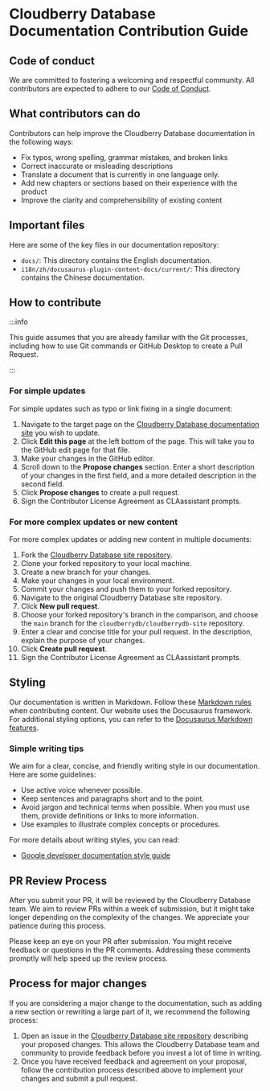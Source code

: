 # Cloudberry Database Documentation Contribution Guide

## Code of conduct

We are committed to fostering a welcoming and respectful community. All contributors are expected to adhere to our [Code of Conduct](https://cloudberrydb.io/community/coc).

## What contributors can do

Contributors can help improve the Cloudberry Database documentation in the following ways:

- Fix typos, wrong spelling, grammar mistakes, and broken links
- Correct inaccurate or misleading descriptions
- Translate a document that is currently in one language only.
- Add new chapters or sections based on their experience with the product
- Improve the clarity and comprehensibility of existing content

## Important files

Here are some of the key files in our documentation repository:

- `docs/`: This directory contains the English documentation.
- `i18n/zh/docusaurus-plugin-content-docs/current/`: This directory contains the Chinese documentation.

## How to contribute

:::info

This guide assumes that you are already familiar with the Git processes, including how to use Git commands or GitHub Desktop to create a Pull Request.

:::

### For simple updates

For simple updates such as typo or link fixing in a single document:

1. Navigate to the target page on the [Cloudberry Database documentation site](https://cloudberrydb.io/docs/cbdb-overview) you wish to update.
2. Click **Edit this page** at the left bottom of the page. This will take you to the GitHub edit page for that file.
3. Make your changes in the GitHub editor.
4. Scroll down to the **Propose changes** section. Enter a short description of your changes in the first field, and a more detailed description in the second field.
5. Click **Propose changes** to create a pull request.
6. Sign the Contributor License Agreement as CLAassistant prompts.

### For more complex updates or new content

For more complex updates or adding new content in multiple documents:

1. Fork the [Cloudberry Database site repository](https://github.com/cloudberrydb/cloudberrydb-site).
2. Clone your forked repository to your local machine.
3. Create a new branch for your changes.
4. Make your changes in your local environment.
5. Commit your changes and push them to your forked repository.
6. Navigate to the original Cloudberry Database site repository.
7. Click **New pull request**.
8. Choose your forked repository's branch in the comparison, and choose the `main` branch for the `cloudberrydb/cloudberrydb-site` repository.
9. Enter a clear and concise title for your pull request. In the description, explain the purpose of your changes.
10. Click **Create pull request**.
11. Sign the Contributor License Agreement as CLAassistant prompts.

## Styling

Our documentation is written in Markdown. Follow these [Markdown rules](https://github.com/DavidAnson/markdownlint/blob/main/doc/Rules.md) when contributing content. Our website uses the Docusaurus framework. For additional styling options, you can refer to the [Docusaurus Markdown features](https://docusaurus.io/docs/markdown-features).

### Simple writing tips

We aim for a clear, concise, and friendly writing style in our documentation. Here are some guidelines:

- Use active voice whenever possible.
- Keep sentences and paragraphs short and to the point.
- Avoid jargon and technical terms when possible. When you must use them, provide definitions or links to more information.
- Use examples to illustrate complex concepts or procedures.

For more details about writing styles, you can read:

- [Google developer documentation style guide](https://developers.google.com/style)

## PR Review Process

After you submit your PR, it will be reviewed by the Cloudberry Database team. We aim to review PRs within a week of submission, but it might take longer depending on the complexity of the changes. We appreciate your patience during this process.

Please keep an eye on your PR after submission. You might receive feedback or questions in the PR comments. Addressing these comments promptly will help speed up the review process.

## Process for major changes

If you are considering a major change to the documentation, such as adding a new section or rewriting a large part of it, we recommend the following process:

1. Open an issue in the [Cloudberry Database site repository](https://github.com/cloudberrydb/cloudberrydb-site) describing your proposed changes. This allows the Cloudberry Database team and community to provide feedback before you invest a lot of time in writing.
2. Once you have received feedback and agreement on your proposal, follow the contribution process described above to implement your changes and submit a pull request.

